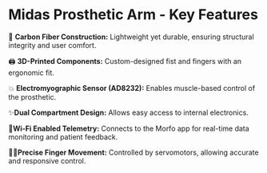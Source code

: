 # Midas Prosthetic Arm - Key Features

🦾 **Carbon Fiber Construction:** Lightweight yet durable, ensuring structural integrity and user comfort.

🖨️ **3D-Printed Components:** Custom-designed fist and fingers with an ergonomic fit.

💥 **Electromyographic Sensor (AD8232):** Enables muscle-based control of the prosthetic.

✨**Dual Compartment Design:** Allows easy access to internal electronics.

🛜**Wi-Fi Enabled Telemetry:** Connects to the Morfo app for real-time data monitoring and patient feedback.

🖐🏻**Precise Finger Movement:** Controlled by servomotors, allowing accurate and responsive control.
